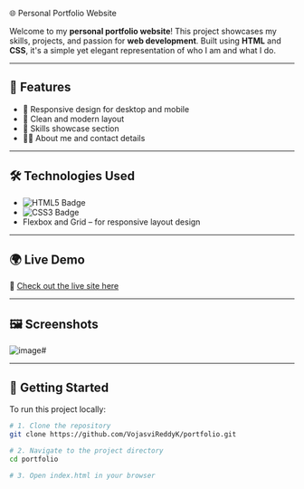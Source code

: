 🌐 Personal Portfolio Website

Welcome to my **personal portfolio website**! This project showcases my skills, projects, and passion for **web development**. Built using **HTML** and **CSS**, it's a simple yet elegant representation of who I am and what I do.

---

## 🚀 Features

- 🌈 Responsive design for desktop and mobile
- 🎯 Clean and modern layout
- 💼 Skills showcase section
- 🙋‍♂️ About me and contact details

---

## 🛠️ Technologies Used

- ![HTML5 Badge](https://img.shields.io/badge/HTML5-E34F26?style=for-the-badge&logo=html5&logoColor=white)  
- ![CSS3 Badge](https://img.shields.io/badge/CSS3-1572B6?style=for-the-badge&logo=css3&logoColor=white)  
- Flexbox and Grid – for responsive layout design

---

## 🌍 Live Demo

🔗 [Check out the live site here](http://127.0.0.1:5500/index.html)  

---

## 🖼️ Screenshots

![image](https://github.com/user-attachments/assets/fd0bfe3f-8b54-40ba-94b5-7cd013c0f6e5)# 

---

## 🧰 Getting Started

To run this project locally:

```bash
# 1. Clone the repository
git clone https://github.com/VojasviReddyK/portfolio.git

# 2. Navigate to the project directory
cd portfolio

# 3. Open index.html in your browser

